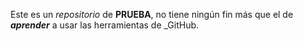 Este es un _repositorio_ de **PRUEBA**, no tiene ningún fin más que el de **_aprender_** a usar las herramientas de _GitHub.
